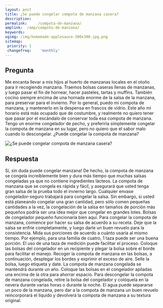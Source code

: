 ```yaml
---
layout: post
title: ¿Se puede congelar compota de manzana casera?  
description: 
permalink:     /compota-de-manzana/
amplink:  /amp/compota-de-manzana/
keywords: 
ogimg: /img/homemade-applesauce-300x300.jpg.png
sitemap:
 priority: 1
 changefreq:    'monthly'
---
```




## Pregunta

Me encanta llevar a mis hijos al huerto de manzanas locales en el otoño para ir recogiendo manzana. Traemos bolsas caseras llenas de manzanas, y luego pasar el fin de hornear, hacer pasteles, tartas y muffins. También cocino siempre encima de una hornada enorme de la salsa de la manzana, para preservar para el invierno. Por lo general, puedo mi compota de manzana, y mantenerlo en la despensa en frascos de vidrio. Este año mi horario está más ocupado que de costumbre, y realmente no quiero tener que pasar por el escándalo de conservar toda esa compota de manzana. Tengo un enorme congelador de pecho, y preferiría simplemente congelar la compota de manzana en su lugar, pero no quiero que el sabor malo cuando lo descongelar. ¿Puede congelar la compota de manzana?


![¿Se puede congelar compota de manzana casera?](https://sepuedecongelar.com/img/homemade-applesauce-300x300.jpg "¿Se puede congelar compota de manzana casera?" )


## Respuesta

Sí, sin duda puede congelar manzana! De hecho, la compota de manzana se congela increíblemente bien y dura más tiempo que muchas salsas congeladas ya que no contiene ingredientes lácteos. La compota de manzana que se congela es rápida y fácil, y asegurará que usted tenga gran salsa de la prueba todo el invierno largo. Cualquier envase congelador-seguro trabajará para congelar la salsa. Sin embargo, si usted está planeando congelar una gran cantidad, pero sólo comen pequeñas cantidades a la vez, la congelación de la salsa en tamaños de porción más pequeños podría ser una idea mejor que congelar en grandes lotes. Bolsas de congelador pequeño funcionaría bien aquí.
Para congelar la compota de manzana, comience por hacer su salsa de acuerdo a su receta. Deje que la salsa se enfríe completamente, y luego darle un buen revuelo para la consistencia. Mida sus porciones de acuerdo a cuánto usaría al mismo tiempo. Por ejemplo, para una familia de cuatro, 1 taza puede ser una buena porción. El uso de una taza de medición puede facilitar el proceso.
Coloque las bolsas del congelador en un recipiente y plegar la bolsa sobre el borde para facilitar el manejo. Recoger la compota de manzana en las bolsas, a continuación, desplegar los bordes y exprimir el exceso de aire. Selle la bolsa, luego etiqueta y date. La compota de manzana congelada se mantendrá durante un año. Coloque las bolsas en el congelador apiladas una encima de la otra para ahorrar espacio.
Para descongelar la compota de manzana congelada, retire la bolsa del congelador y colóquela en la nevera durante varias horas o durante la noche. El agua puede separarse un poco de la manzana, pero dar a la compota de manzana un buen revuelo reincorporará el líquido y devolverá la compota de manzana a su textura original.